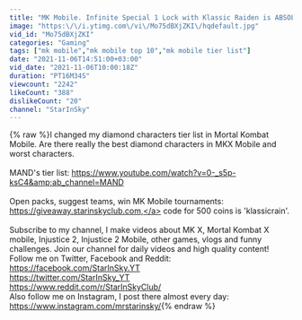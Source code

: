 ```yaml
---
title: "MK Mobile. Infinite Special 1 Lock with Klassic Raiden is ABSOLUTELY BROKEN!"
image: "https:\/\/i.ytimg.com\/vi\/Mo75dBXjZKI\/hqdefault.jpg"
vid_id: "Mo75dBXjZKI"
categories: "Gaming"
tags: ["mk mobile","mk mobile top 10","mk mobile tier list"]
date: "2021-11-06T14:51:00+03:00"
vid_date: "2021-11-06T10:00:18Z"
duration: "PT16M34S"
viewcount: "2242"
likeCount: "388"
dislikeCount: "20"
channel: "StarInSky"
---
```

{% raw %}I changed my diamond characters tier list in Mortal Kombat Mobile. Are there really the best diamond characters in MKX Mobile and worst characters.<br /><br />MAND's tier list: <a rel="nofollow" target="blank" href="https://www.youtube.com/watch?v=0-_s5p-ksC4&amp;ab_channel=MAND">https://www.youtube.com/watch?v=0-_s5p-ksC4&amp;ab_channel=MAND</a><br /> <br />Open packs, suggest teams, win MK Mobile tournaments: <a rel="nofollow" target="blank" href="https://giveaway.starinskyclub.com,">https://giveaway.starinskyclub.com,</a> code for 500 coins is 'klassicrain'. <br /><br />Subscribe to my channel, I make videos about MK X, Mortal Kombat X mobile, Injustice 2, Injustice 2 Mobile, other games, vlogs and funny challenges. Join our channel for daily videos and high quality content!<br />Follow me on Twitter, Facebook and Reddit:<br /><a rel="nofollow" target="blank" href="https://facebook.com/StarInSky.YT">https://facebook.com/StarInSky.YT</a><br /><a rel="nofollow" target="blank" href="https://twitter.com/StarInSky_YT">https://twitter.com/StarInSky_YT</a><br /><a rel="nofollow" target="blank" href="https://www.reddit.com/r/StarInSkyClub/">https://www.reddit.com/r/StarInSkyClub/</a><br />Also follow me on Instagram, I post there almost every day:<br /><a rel="nofollow" target="blank" href="https://www.instagram.com/mrstarinsky/">https://www.instagram.com/mrstarinsky/</a>{% endraw %}
